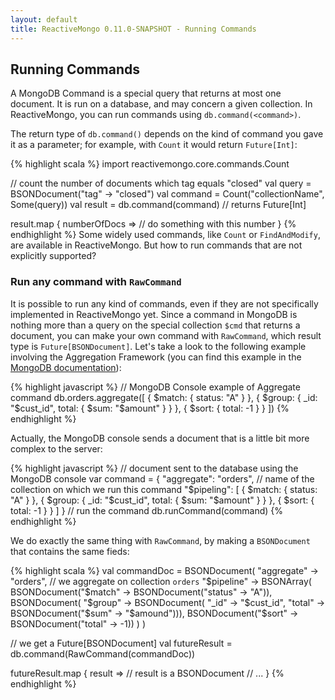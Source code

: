 ```yaml
---
layout: default
title: ReactiveMongo 0.11.0-SNAPSHOT - Running Commands
---
```


## Running Commands

A MongoDB Command is a special query that returns at most one document. It is run on a database, and may concern a given collection. In ReactiveMongo, you can run commands using `db.command(<command>)`.

The return type of `db.command()` depends on the kind of command you gave it as a parameter; for example, with `Count` it would return `Future[Int]`:

{% highlight scala %}
import reactivemongo.core.commands.Count

// count the number of documents which tag equals "closed"
val query = BSONDocument("tag" -> "closed")
val command = Count("collectionName", Some(query))
val result = db.command(command) // returns Future[Int]

result.map { numberOfDocs =>
  // do something with this number
}
{% endhighlight %}
Some widely used commands, like `Count` or `FindAndModify`, are available in ReactiveMongo. But how to run commands that are not explicitly supported?

### Run any command with `RawCommand`

It is possible to run any kind of commands, even if they are not specifically implemented in ReactiveMongo yet. Since a command in MongoDB is nothing more than a query on the special collection `$cmd` that returns a document, you can make your own command with `RawCommand`, which result type is `Future[BSONDocument]`. Let's take a look to the following example involving the Aggregation Framework (you can find this example in the [MongoDB documentation](http://docs.mongodb.org/manual/core/aggregation-pipeline/#aggregation-pipeline-behavior)):

{% highlight javascript %}
// MongoDB Console example of Aggregate command
db.orders.aggregate([
  { $match: { status: "A" } },
  { $group: { _id: "$cust_id", total: { $sum: "$amount" } } },
  { $sort: { total: -1 } }
])
{% endhighlight %}

Actually, the MongoDB console sends a document that is a little bit more complex to the server:

{% highlight javascript %}
// document sent to the database using the MongoDB console
var command =
  {
    "aggregate": "orders", // name of the collection on which we run this command
    "$pipeling": [
      { $match: { status: "A" } },
      { $group: { _id: "$cust_id", total: { $sum: "$amount" } } },
      { $sort: { total: -1 } }
    ]
  }
// run the command
db.runCommand(command)
{% endhighlight %}

We do exactly the same thing with `RawCommand`, by making a `BSONDocument` that contains the same fieds:

{% highlight scala %}
val commandDoc =
  BSONDocument(
    "aggregate" -> "orders", // we aggregate on collection `orders`
    "$pipeline" -> BSONArray(
      BSONDocument("$match" -> BSONDocument("status" -> "A")),
      BSONDocument(
        "$group" -> BSONDocument(
          "_id" -> "$cust_id",
          "total" -> BSONDocument("$sum" -> "$amound"))),
      BSONDocument("$sort" -> BSONDocument("total" -> -1))
    )
  )

// we get a Future[BSONDocument]
val futureResult = db.command(RawCommand(commandDoc))

futureResult.map { result => // result is a BSONDocument
  // ...
}
{% endhighlight %}
